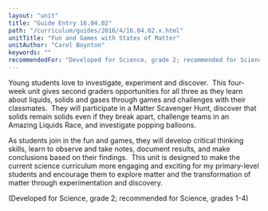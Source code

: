 ```yaml
---
layout: "unit"
title: "Guide Entry 16.04.02"
path: "/curriculum/guides/2016/4/16.04.02.x.html"
unitTitle: "Fun and Games with States of Matter"
unitAuthor: "Carol Boynton"
keywords: ""
recommendedFor: "Developed for Science, grade 2; recommended for Science, grades 1-4"
---
```

<main>
<p>
Young students love to investigate, experiment and discover.  This four-week unit gives second graders opportunities for all three as they learn about liquids, solids and gases through games and challenges with their classmates.  They will participate in a Matter Scavenger Hunt, discover that solids remain solids even if they break apart, challenge teams in an Amazing Liquids Race, and investigate popping balloons.
</p>
<p>
As students join in the fun and games, they will develop critical thinking skills, learn to observe and take notes, document results, and make conclusions based on their findings.  This unit is designed to make the current science curriculum more engaging and exciting for my primary-level students and encourage them to explore matter and the transformation of matter through experimentation and discovery.
</p>
<p>
(Developed for Science, grade 2; recommended for Science, grades 1-4)
</p>
</main>